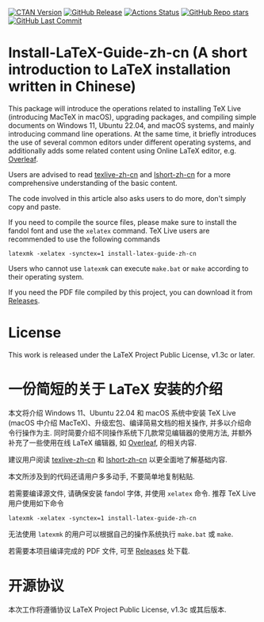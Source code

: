 [![CTAN Version](https://img.shields.io/ctan/v/install-latex-guide-zh-cn)](https://ctan.org/pkg/install-latex-guide-zh-cn)
[![GitHub Release](https://img.shields.io/github/v/release/OsbertWang/install-latex-guide-zh-cn)](https://github.com/OsbertWang/install-latex-guide-zh-cn/releases/latest)
[![Actions Status](https://github.com/OsbertWang/install-latex-guide-zh-cn/workflows/Automated%20testing/badge.svg)](https://github.com/OsbertWang/install-latex-guide-zh-cn/actions)
[![GitHub Repo stars](https://img.shields.io/github/stars/OsbertWang/install-latex-guide-zh-cn)](https://github.com/OsbertWang/install-latex-guide-zh-cn)
[![GitHub Last Commit](https://img.shields.io/github/last-commit/OsbertWang/install-latex-guide-zh-cn)](https://github.com/OsbertWang/install-latex-guide-zh-cn/commits)
# Install-LaTeX-Guide-zh-cn (A short introduction to LaTeX installation written in Chinese)

This package will introduce the operations related to installing TeX Live (introducing MacTeX in macOS), upgrading packages, and compiling simple documents on Windows 11, Ubuntu 22.04, and macOS systems, and mainly introducing command line operations.
At the same time, it briefly introduces the use of several common editors under different operating systems, and additionally adds some related content using Online LaTeX editor, e.g. [Overleaf](https://www.overleaf.com).

Users are advised to read [texlive-zh-cn](https://www.tug.org/texlive/doc/texlive-zh-cn/texlive-zh-cn.pdf) and [lshort-zh-cn](http://mirrors.ctan.org/info/lshort/chinese/lshort-zh-cn.pdf) for a more comprehensive understanding of the basic content.

The code involved in this article also asks users to do more, don't simply copy and paste.

If you need to compile the source files, please make sure to install the fandol font and use the `xelatex` command.
TeX Live users are recommended to use the following commands
```
latexmk -xelatex -synctex=1 install-latex-guide-zh-cn
```
Users who cannot use `latexmk` can execute `make.bat` or `make` according to their operating system.

If you need the PDF file compiled by this project, you can download it from [Releases](https://github.com/OsbertWang/install-latex-zh-cn/releases/latest).

# License

This work is released under the LaTeX Project Public License, v1.3c or later.

# 一份简短的关于 LaTeX 安装的介绍

本文将介绍 Windows 11、Ubuntu 22.04 和 macOS 系统中安装 TeX Live (macOS 中介绍 MacTeX)、升级宏包、编译简易文档的相关操作, 并多以介绍命令行操作为主.
同时简要介绍不同操作系统下几款常见编辑器的使用方法, 并额外补充了一些使用在线 LaTeX 编辑器, 如 [Overleaf](https://www.overleaf.com), 的相关内容.

建议用户阅读 [texlive-zh-cn](https://www.tug.org/texlive/doc/texlive-zh-cn/texlive-zh-cn.pdf) 和 [lshort-zh-cn](http://mirrors.ctan.org/info/lshort/chinese/lshort-zh-cn.pdf) 以更全面地了解基础内容.

本文所涉及到的代码还请用户多多动手, 不要简单地复制粘贴.

若需要编译源文件, 请确保安装 fandol 字体, 并使用 `xelatex` 命令.
推荐 TeX Live 用户使用如下命令
```
latexmk -xelatex -synctex=1 install-latex-guide-zh-cn
```
无法使用 `latexmk` 的用户可以根据自己的操作系统执行 `make.bat` 或 `make`.

若需要本项目编译完成的 PDF 文件, 可至 [Releases](https://github.com/OsbertWang/install-latex-zh-cn/releases/latest) 处下载.

# 开源协议

本次工作将遵循协议 LaTeX Project Public License, v1.3c 或其后版本.
